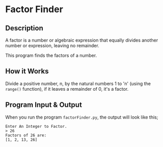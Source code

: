 # Factor Finder

## Description 

A factor is a number or algebraic expression that equally divides another number or expression, leaving no remainder.

This program finds the factors of a number.

## How it Works

Divide a positive number, n, by the natural numbers 1 to 'n' (using the `range()` function), if it leaves a remainder of 0, it's a factor.

## Program Input & Output

When you run the program `factorFinder.py`, the output will look like this;

```
Enter An Integer to Factor.
> 26
Factors of 26 are:
[1, 2, 13, 26]
```